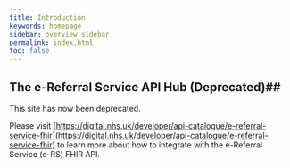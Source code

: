 ```yaml
---
title: Introduction
keywords: homepage
sidebar: overview_sidebar
permalink: index.html
toc: false
---
```


## The e-Referral Service API Hub (Deprecated)##
This site has now been deprecated.

Please visit [https://digital.nhs.uk/developer/api-catalogue/e-referral-service-fhir](https://digital.nhs.uk/developer/api-catalogue/e-referral-service-fhir) to learn more about how to integrate with the e-Referral Service (e-RS) FHIR API.
